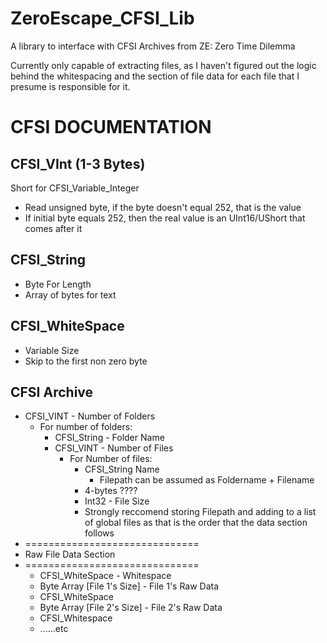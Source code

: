 # ZeroEscape_CFSI_Lib
A library to interface with CFSI Archives from ZE: Zero Time Dilemma 

Currently only capable of extracting files, as I haven't figured out the logic behind the whitespacing and the section of file data for each file that I presume is responsible for it.


# CFSI DOCUMENTATION

## CFSI_VInt (1-3 Bytes)
Short for CFSI_Variable_Integer
+ Read unsigned byte, if the byte doesn't equal 252, that is the value
+ If initial byte equals 252, then the real value is an UInt16/UShort that comes after it

## CFSI_String
+ Byte For Length
+ Array of bytes for text

## CFSI_WhiteSpace
+ Variable Size
+ Skip to the first non zero byte

##  CFSI Archive

+ CFSI_VINT - Number of Folders
  + For number of folders:
      + CFSI_String - Folder Name
      + CFSI_VINT - Number of Files
        + For Number of files:
            + CFSI_String Name
                + Filepath can be assumed as Foldername + Filename
            + 4-bytes ????
            + Int32 - File Size
            + Strongly reccomend storing Filepath and adding to a list of global files as that is the order that the data section follows
+ ==============================
+ Raw File Data Section
+ ============================== 
  + CFSI_WhiteSpace - Whitespace
  + Byte Array [File 1's Size] - File 1's Raw Data
  + CFSI_WhiteSpace
  + Byte Array [File 2's Size] - File 2's Raw Data
  + CFSI_Whitespace
  + ......etc
